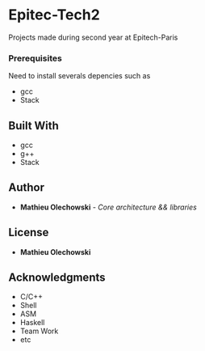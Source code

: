 # Epitec-Tech2

Projects made during second year at Epitech-Paris

### Prerequisites

Need to install severals depencies such as

- gcc
- Stack

## Built With

* gcc
* g++
* Stack

## Author

* **Mathieu Olechowski** - *Core architecture && libraries*

## License

* **Mathieu Olechowski**

## Acknowledgments

* C/C++
* Shell
* ASM
* Haskell
* Team Work
* etc
